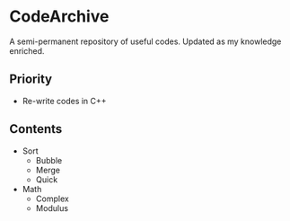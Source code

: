 # CodeArchive

A semi-permanent repository of useful codes. Updated as my knowledge enriched.

## Priority

* Re-write codes in C++

## Contents

* Sort
    * Bubble
    * Merge
    * Quick
* Math
    * Complex
    * Modulus
